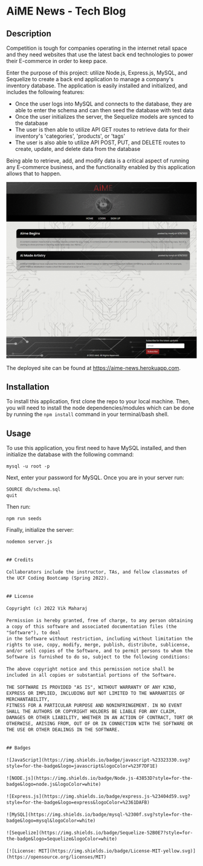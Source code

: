# AiME News - Tech Blog

## Description

Competition is tough for companies operating in the internet retail space and they need websites that use the latest back end technologies to power their E-commerce in order to keep pace.

Enter the purpose of this project: utilize Node.js, Express.js, MySQL, and Sequelize to create a back end application to manage a company's inventory database. The application is easily installed and initialized, and includes the following features:

- Once the user logs into MySQL and connects to the database, they are able to enter the schema and can then seed the database with test data
- Once the user initializes the server, the Sequelize models are synced to the database
- The user is then able to utilize API GET routes to retrieve data for their inventory's 'categories', 'products', or 'tags'
- The user is also able to utilize API POST, PUT, and DELETE routes to create, update, and delete data from the database

Being able to retrieve, add, and modify data is a critical aspect of running any E-commerce business, and the functionality enabled by this application allows that to happen.

![Vik's E-Commerce Back End Application Start Database Gif](public/stylesheets/assets/screenshot.png)

The deployed site can be found at https://aime-news.herokuapp.com.


## Installation

To install this application, first clone the repo to your local machine. Then, you will need to install the node dependencies/modules which can be done by running the ```npm install``` command in your terminal/bash shell. 

## Usage

To use this application, you first need to have MySQL installed, and then initialize the database with the following command:

```
mysql -u root -p
``` 
Next, enter your password for MySQL. Once you are in your server run: 
```
SOURCE db/schema.sql
quit
``` 
Then run:
```
npm run seeds
```
Finally, initialize the server: 
```
nodemon server.js


## Credits

Collaborators include the instructor, TAs, and fellow classmates of the UCF Coding Bootcamp (Spring 2022).


## License

Copyright (c) 2022 Vik Maharaj

Permission is hereby granted, free of charge, to any person obtaining a copy of this software and associated documentation files (the "Software"), to deal
in the Software without restriction, including without limitation the rights to use, copy, modify, merge, publish, distribute, sublicense, and/or sell copies of the Software, and to permit persons to whom the Software is furnished to do so, subject to the following conditions:

The above copyright notice and this permission notice shall be included in all copies or substantial portions of the Software.

THE SOFTWARE IS PROVIDED "AS IS", WITHOUT WARRANTY OF ANY KIND, EXPRESS OR IMPLIED, INCLUDING BUT NOT LIMITED TO THE WARRANTIES OF MERCHANTABILITY,
FITNESS FOR A PARTICULAR PURPOSE AND NONINFRINGEMENT. IN NO EVENT SHALL THE AUTHORS OR COPYRIGHT HOLDERS BE LIABLE FOR ANY CLAIM, DAMAGES OR OTHER LIABILITY, WHETHER IN AN ACTION OF CONTRACT, TORT OR OTHERWISE, ARISING FROM, OUT OF OR IN CONNECTION WITH THE SOFTWARE OR THE USE OR OTHER DEALINGS IN THE SOFTWARE.


## Badges

![JavaScript](https://img.shields.io/badge/javascript-%23323330.svg?style=for-the-badge&logo=javascript&logoColor=%23F7DF1E)

![NODE.js](https://img.shields.io/badge/Node.js-43853D?style=for-the-badge&logo=node.js&logoColor=white)

![Express.js](https://img.shields.io/badge/express.js-%23404d59.svg?style=for-the-badge&logo=express&logoColor=%2361DAFB)

![MySQL](https://img.shields.io/badge/mysql-%2300f.svg?style=for-the-badge&logo=mysql&logoColor=white)

![Sequelize](https://img.shields.io/badge/Sequelize-52B0E7?style=for-the-badge&logo=Sequelize&logoColor=white)

[![License: MIT](https://img.shields.io/badge/License-MIT-yellow.svg)](https://opensource.org/licenses/MIT)
